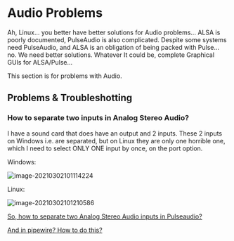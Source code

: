 # Audio Problems

Ah, Linux... you better have better solutions for Audio problems... ALSA is poorly documented, PulseAudio is also complicated. Despite some systems need PulseAudio, and ALSA is an obligation of being packed with Pulse... no. We need better solutions. Whatever It could be, complete Graphical GUIs for ALSA/Pulse...

This section is for problems with Audio.

## Problems & Troubleshotting

### How to separate two inputs in Analog Stereo Audio?

I have a sound card that does have an output and 2 inputs. These 2 inputs on Windows i.e. are separated, but on Linux they are only one horrible one, which I need to select ONLY ONE input by once, on the port option.

Windows:

![image-20210302101114224](https://i.imgur.com/OJgttrz.png)

Linux:

![image-20210302101210586](https://i.imgur.com/bFOHWBg.png)

[So, how to separate two Analog Stereo Audio inputs in Pulseaudio?](audio-separate-inputs.md)

[And in pipewire? How to do this?](audio-separate-inputs-pipewire.md)